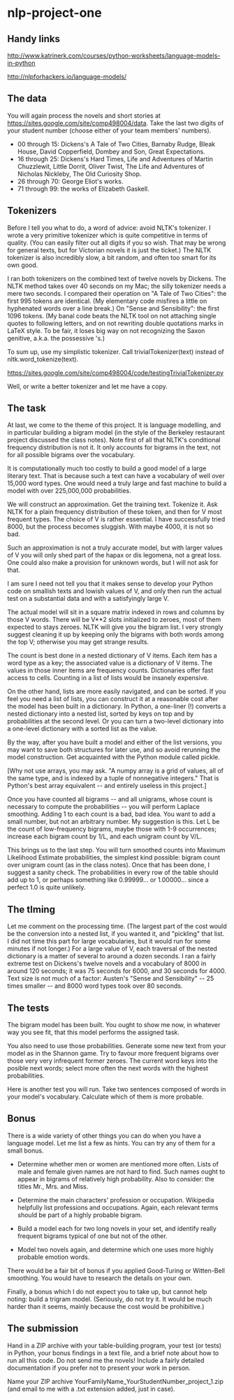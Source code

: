 # nlp-project-one

Handy links
------------

http://www.katrinerk.com/courses/python-worksheets/language-models-in-python

http://nlpforhackers.io/language-models/

The data
--------

You will again process the novels and short stories at <https://sites.google.com/site/comp498004/data>. Take the last two digits of your student number (choose either of your team members' numbers).

- 00 through 15: Dickens's A Tale of Two Cities, Barnaby Rudge, Bleak House, David Copperfield, Dombey and Son, Great Expectations.
- 16 through 25: Dickens's Hard Times, Life and Adventures of Martin Chuzzlewit, Little Dorrit, Oliver Twist, The Life and Adventures of Nicholas Nickleby, The Old Curiosity Shop.
- 26 through 70: George Eliot's works.
- 71 through 99: the works of Elizabeth Gaskell.

Tokenizers
----------

Before I tell you what to do, a word of advice: avoid NLTK's tokenizer. I wrote a very primitive tokenizer which is quite competitive in terms of quality. (You can easily filter out all digits if you so wish. That may be wrong for general texts, but for Victorian novels it is just the ticket.) The NLTK tokenizer is also incredibly slow, a bit random, and often too smart for its own good.

I ran both tokenizers on the combined text of twelve novels by Dickens. The NLTK method takes over 40 seconds on my Mac; the silly tokenizer needs a mere two seconds. I compared their operation on "A Tale of Two Cities": the first 995 tokens are identical. (My elementary code misfires a little on hyphenated words over a line break.) On "Sense and Sensibility": the first 1096 tokens. (My banal code beats the NLTK tool on not attaching single quotes to following letters, and on not rewriting double quotations marks in LaTeX style. To be fair, it loses big way on not recognizing the Saxon genitive, a.k.a. the possessive 's.)

To sum up, use my simplistic tokenizer. Call trivialTokenizer(text) instead of nltk.word_tokenize(text).

https://sites.google.com/site/comp498004/code/testingTrivialTokenizer.py

Well, or write a better tokenizer and let me have a copy.

The task
--------

At last, we come to the theme of this project. It is language modelling, and in particular building a bigram model (in the style of the Berkeley restaurant project discussed the class notes). Note first of all that NLTK's conditional frequency distribution is not it. It only accounts for bigrams in the text, not for all possible bigrams over the vocabulary.

It is computationally much too costly to build a good model of a large literary text. That is because such a text can have a vocabulary of well over 15,000 word types. One would need a truly large and fast machine to build a model with over 225,000,000 probabilities.

We will construct an approximation. Get the training text. Tokenize it. Ask NLTK for a plain frequency distribution of these token, and then for V most frequent types. The choice of V is rather essential. I have successfully tried 8000, but the process becomes sluggish. With maybe 4000, it is not so bad.

Such an approximation is not a truly accurate model, but with larger values of V you will only shed part of the hapax or dis legomena, not a great loss. One could also make a provision for unknown words, but I will not ask for that.

I am sure I need not tell you that it makes sense to develop your Python code on smallish texts and lowish values of V, and only then run the actual test on a substantial data and with a satisfyingly large V.

The actual model will sit in a square matrix indexed in rows and columns by those V words. There will be V**2 slots initialized to zeroes, most of them expected to stays zeroes. NLTK will give you the bigram list. I very strongly suggest cleaning it up by keeping only the bigrams with both words among the top V; otherwise you may get strange results.

The count is best done in a nested dictionary of V items. Each item has a word type as a key; the associated value is a dictionary of V items. The values in those inner items are frequency counts. Dictionaries offer fast access to cells. Counting in a list of lists would be insanely expensive.

On the other hand, lists are more easily navigated, and can be sorted. If you feel you need a list of lists, you can construct it at a reasonable cost after the model has been built in a dictionary. In Python, a one-liner (!) converts a nested dictionary into a nested list, sorted by keys on top and by probabilities at the second level. Or you can turn a two-level dictionary into a one-level dictionary with a sorted list as the value.

By the way, after you have built a model and either of the list versions, you may want to save both structures for later use, and so avoid rerunning the model construction. Get acquainted with the Python module called pickle.

[Why not use arrays, you may ask. "A numpy array is a grid of values, all of the same type, and is indexed by a tuple of nonnegative integers." That is Python's best array equivalent -- and entirely useless in this project.]

Once you have counted all bigrams -- and all unigrams, whose count is necessary to compute the probabilities -- you will perform Laplace smoothing. Adding 1 to each count is a bad, bad idea. You want to add a small number, but not an arbitrary number. My suggestion is this. Let L be the count of low-frequency bigrams, maybe those with 1-9 occurrences; increase each bigram count by 1/L, and each unigram count by V/L.

This brings us to the last step. You will turn smoothed counts into Maximum Likelihood Estimate probabilities, the simplest kind possible: bigram count over unigram count (as in the class notes). Once that has been done, I suggest a sanity check. The probabilities in every row of the table should add up to 1, or perhaps something like 0.99999... or 1.00000... since a perfect 1.0 is quite unlikely.

The tIming
----------

Let me comment on the processing time. (The largest part of the cost would be the conversion into a nested list, if you wanted it, and "pickling" that list. I did not time this part for large vocabularies, but it would run for some minutes if not longer.) For a large value of V, each traversal of the nested dictionary is a matter of several to around a dozen seconds. I ran a fairly extreme test on Dickens's twelve novels and a vocabulary of 8000 in around 120 seconds; it was 75 seconds for 6000, and 30 seconds for 4000. Text size is not much of a factor: Austen's "Sense and Sensibility" -- 25 times smaller -- and 8000 word types took over 80 seconds.

The tests
---------

The bigram model has been built. You ought to show me now, in whatever way you see fit, that this model performs the assigned task.

You also need to use those probabilities. Generate some new text from your model as in the Shannon game. Try to favour more frequent bigrams over those very very infrequent former zeroes. The current word keys into the posible next words; select more often the next words with the highest probabilities.

Here is another test you will run. Take two sentences composed of words in your model's vocabulary. Calculate which of them is more probable.

Bonus
-----

There is a wide variety of other things you can do when you have a language model. Let me list a few as hints. You can try any of them for a small bonus.

- Determine whether men or women are mentioned more often. Lists of male and female given names are not hard to find. Such names ought to appear in bigrams of relatively high probability. Also to consider: the titles Mr.,  Mrs. and Miss.

- Determine the main characters' profession or occupation. Wikipedia helpfully list professions and occupations. Again, each relevant terms should be part of a highly probable bigram.

- Build a model each for two long novels in your set, and identify really frequent bigrams typical of one but not of the other.

- Model two novels again, and determine which one uses more highly probable emotion words.

There would be a fair bit of bonus if you applied Good-Turing or Witten-Bell  smoothing. You would have to research the details on your own.

Finally, a bonus which I do not expect you to take up, but cannot help noting: build a trigram model. (Seriously, do not try it. It would be much harder than it seems, mainly because the cost would be prohibitive.)

The submission
--------------

Hand in a ZIP archive with your table-building program, your test (or tests) in Python, your bonus findings in a text file, and a brief note about how to run all this code. Do not send me the novels! Include a fairly detailed documentation if you prefer not to present your work in person.

Name your ZIP archive YourFamilyName_YourStudentNumber_project_1.zip (and email to me with a .txt extension added, just in case).
